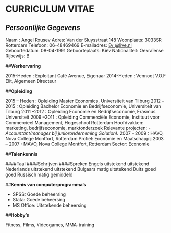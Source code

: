 **CURRICULUM VITAE**
=======

*Persoonlijke Gegevens*
---------- 	
Naam : Angel Rousev
Adres: Van der Sluysstraat 148
Woonplaats: 3033SR Rotterdam
Telefoon: 06-48469469
E-mailadres: Ev_@live.nl
Geboortedatum: 08-04-1991
Geboorteplaats:	Kiëv
Nationaliteit:	Oekraïense
Rijbewijs: B


##**Werkervaring**

2015-Heden
:   Exploitant Café Avenue, Eigenaar
2014-Heden
:   Vennoot V.O.F Elit, Algemeen Directeur

##**Opleiding**

2015 – Heden
:   Opleiding Master Economics, Universiteit van Tilburg
2012 –2015
:   Opleiding Bachelor Economie en Bedrijfseconomie, Universiteit van Tilburg
2011 –2012
:   Opleiding Economie en Bedrijfseconomie, Erasmus Universiteit
2009 –2011
:   Opleiding Commerciële Economie, Instituut voor Commercieel Management, Hogeschool Rotterdam
		Hoofdvakken: marketing, bedrijfseconomie, marktonderzoek
			Relevante projecten:
						*- Accountant/manager bij junioronderneming Solution!.*
2007 – 2009
:   HAVO, Nova College Montfort, Rotterdam
		Profiel: Economie en Maatschappij
2003 – 2007
:   MAVO, Nova College Montfort, Rotterdam Sector: Economie

##**Talenkennis**

####Taal	####Schrijven		####Spreken
Engels			uitstekend 			uitstekend
Nederlands		uitstekend 			uitstekend
Bulgaars			matig 				uitstekend
Duits			goed				goed
Russisch			matig				gemiddeld

##**Kennis van computerprogramma’s**

* SPSS: Goede beheersing
* Stata: Goede beheersing
* MS Office: Uitstekende beheersing

##**Hobby’s**

Fitness, Films, Videogames, MMA-training

